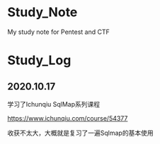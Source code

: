 # Study_Note
My study note for Pentest and CTF 

# Study_Log

## 2020.10.17

学习了Ichunqiu SqlMap系列课程

https://www.ichunqiu.com/course/54377

收获不太大，大概就是复习了一遍Sqlmap的基本使用

